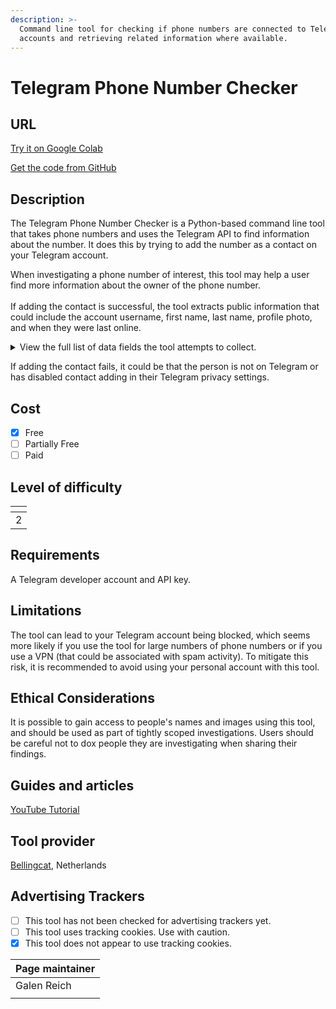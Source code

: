 ```yaml
---
description: >-
  Command line tool for checking if phone numbers are connected to Telegram
  accounts and retrieving related information where available.
---
```


# Telegram Phone Number Checker

## URL

[Try it on Google Colab](https://colab.research.google.com/github/bellingcat/open-source-research-notebooks/blob/main/notebooks/bellingcat/telegram-phone-number-checker.ipynb)

[Get the code from GitHub](https://github.com/bellingcat/telegram-phone-number-checker)

## Description

The Telegram Phone Number Checker is a Python-based command line tool that takes phone numbers and uses the Telegram API to find information about the number. It does this by trying to add the number as a contact on your Telegram account.

When investigating a phone number of interest, this tool may help a user find more information about the owner of the phone number.\
\
If adding the contact is successful, the tool extracts public information that could include the account username, first name, last name, profile photo, and when they were last online.

<details>

<summary>View the full list of data fields the tool attempts to collect.</summary>

id, username, usernames, first\_name, last\_name, fake, verified, premium, mutual\_contact, bot, bot\_chat\_history, restricted, restriction\_reason, user\_was\_online, phone

The profile\_photo can be optionally requested

</details>

If adding the contact fails, it could be that the person is not on Telegram or has disabled contact adding in their Telegram privacy settings.

## Cost

* [x] Free
* [ ] Partially Free
* [ ] Paid

## Level of difficulty

<table><thead><tr><th data-type="rating" data-max="5"></th></tr></thead><tbody><tr><td>2</td></tr></tbody></table>

## Requirements

A Telegram developer account and API key.

## Limitations

The tool can lead to your Telegram account being blocked, which seems more likely if you use the tool for large numbers of phone numbers or if you use a VPN (that could be associated with spam activity). To mitigate this risk, it is recommended to avoid using your personal account with this tool.

## Ethical Considerations

It is possible to gain access to people's names and images using this tool, and should be used as part of tightly scoped investigations. Users should be careful not to dox people they are investigating when sharing their findings.

## Guides and articles

[YouTube Tutorial](https://www.youtube.com/watch?v=TLJgnlilEBs)

## Tool provider

[Bellingcat](https://www.bellingcat.com/), Netherlands

## Advertising Trackers

* [ ] This tool has not been checked for advertising trackers yet.
* [ ] This tool uses tracking cookies. Use with caution.
* [x] This tool does not appear to use tracking cookies.

| Page maintainer |
| --------------- |
| Galen Reich     |
|                 |
